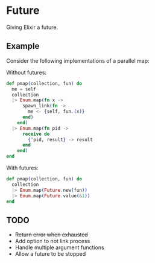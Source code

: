 # Future

Giving Elixir a future.

## Example

Consider the following implementations of a parallel map:

Without futures:
```Elixir
def pmap(collection, fun) do
  me = self
  collection
  |> Enum.map(fn x ->
      spawn_link(fn ->
        me <- {self, fun.(x)}
      end)
    end)
  |> Enum.map(fn pid ->
      receive do
        {^pid, result} -> result
      end
    end)
end
```

With futures:
```Elixir
def pmap(collection, fun) do
  collection
  |> Enum.map(Future.new(fun))
  |> Enum.map(Future.value(&1))
end
```

## TODO

* ~~Return error when exhausted~~
* Add option to not link process
* Handle multiple argument functions
* Allow a future to be stopped

